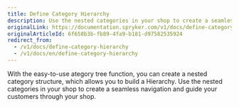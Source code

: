 ```yaml
---
title: Define Category Hierarchy
description: Use the nested categories in your shop to create a seamless navigation and guide your customers through your shop.
originalLink: https://documentation.spryker.com/v1/docs/define-category-hierarchy
originalArticleId: 6f658b3b-fb89-4fa9-b181-d97582535924
redirect_from:
  - /v1/docs/define-category-hierarchy
  - /v1/docs/en/define-category-hierarchy
---
```


With the easy-to-use ategory tree function, you can create a nested category structure, which allows you to build a Hierarchy. Use the nested categories in your shop to create a seamless navigation and guide your customers through your shop. 
